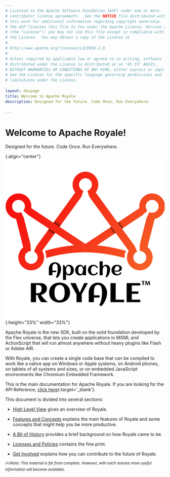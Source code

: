 ```yaml
---
# Licensed to the Apache Software Foundation (ASF) under one or more
# contributor license agreements.  See the NOTICE file distributed with
# this work for additional information regarding copyright ownership.
# The ASF licenses this file to You under the Apache License, Version 2.0
# (the "License"); you may not use this file except in compliance with
# the License.  You may obtain a copy of the License at
# 
# http://www.apache.org/licenses/LICENSE-2.0
# 
# Unless required by applicable law or agreed to in writing, software
# distributed under the License is distributed on an "AS IS" BASIS,
# WITHOUT WARRANTIES OR CONDITIONS OF ANY KIND, either express or implied.
# See the License for the specific language governing permissions and
# limitations under the License.

layout: docpage
title: Welcome to Apache Royale
description: Designed for the future. Code Once. Run Everywhere.

---
```


# Welcome to Apache Royale!

Designed for the future. Code Once. Run Everywhere.

{:align="center"}
![Apache Royale Logo](assets/images/apache-royale-main-logo-1000x1000.png){:height="33%" width="33%"}

Apache Royale is the new SDK, built on the solid foundation developed by the Flex universe, that lets you create applications in MXML and ActionScript that will run almost anywhere without heavy plugins like Flash or Adobe AIR.

With Royale, you can create a single code base that can be compiled to work like a native app on Windows or Apple systems, on Android phones, on tablets of all systems and sizes, or on embedded JavaScript environments like Chromium Embedded Framework. 

This is the main documentation for Apache Royale.  If you are looking for the API Reference, [click here](http://royale.apache.org/asdoc/index.html){:target='_blank'}.

This document is divided into several sections:

 * [High Level View](/royale-docs/welcome/high-level-view) gives an overview of Royale.

 * [Features and Concepts](features-and-concepts) explains the main features of Royale and some concepts that might help you be more productive.

 * [A Bit of History](/royale-docs/welcome/history) provides a brief background on how Royale came to be.

 * [Licenses and Policies](/royale-docs/welcome//licenses) contains the fine print.

 * [Get Involved](/royale-docs/welcome/get-involved) explains how you can contribute to the future of Royale.

<sup>_(*)Note: This material is far from complete. However, with each release more useful information will become available._</sup>
